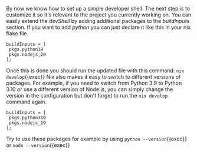 
By now we know how to set up a simple developer shell. The next step is to customize it so it's relevant to the project you currently working on. You can easily extend the *devShell* by adding additional packages to the *buildInputs* section. If you want to add *python* you can just declare it like this in your nix flake file. 
```
buildInputs = [
 pkgs.python39
 pkgs.nodejs_20
];
```
Once this is done you should run the updated file with this command: `nix develop`{{exec}}
Nix also makes it easy to switch to different versions of packages. For example, if you need to switch from Python 3.9 to Python 3.10 or use a different version of Node.js, you can simply change the version in the configuration but don't forget to run the `nix develop` command again.

```
buildInputs = [
 pkgs.python310
 pkgs.nodejs_19
];
```

Try to use these packages for example by using `python --version`{{exec}} or `node --version`{{exec}}